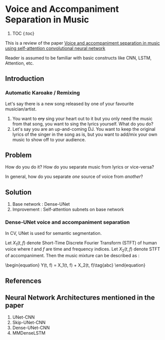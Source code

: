 # Voice and Accompaniment Separation in Music

1. TOC
{:toc}

This is a review of the paper [Voice and accompaniment separation in music using self-attention convolutional neural network](https://arxiv.org/pdf/2003.08954v1.pdf)

Reader is assumed to be familiar with basic constructs like CNN, LSTM, Attention, etc.

## Introduction

### Automatic Karoake / Remixing
Let's say there is a new song released by one of your favourite musician/artist. 
1. You want to ~~cry~~ sing your heart out to it but you only need the music from that song, you want to sing the lyrics yourself. What do you do? 
2. Let's say you are an up-and-coming DJ. You want to keep the original lyrics of the singer in the song as is, but you want to add/mix your own music to show off to your audience.


## Problem

How do you do it? How do you separate music from lyrics or vice-versa?

In general, how do you separate _one_ source of voice from _another_? 


## Solution

1. Base network : Dense-UNet
2. Improvement : Self-attention subnets on base network 

### Dense-UNet voice and accompaniment separation
In CV, UNet is used for semantic segmentation.

Let $X_1(t, f)$ denote Short-Time Discrete Fourier Transform (STFT) of human voice where $t$ and $f$ are time and frequency indices. Let $X_2(t, f)$ denote STFT of accompaniment. Then the music mixture can be described as :

\begin{equation}
Y(t, f) = X_1(t, f) + X_2(t, f)\tag{abc}
\end{equation}




## References




## Neural Network Architectures mentioned in the paper

1. UNet-CNN
2. Skip-UNet-CNN
3. Dense-UNet-CNN
4. MMDenseLSTM
